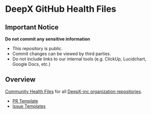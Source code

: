 # DeepX GitHub Health Files

## Important Notice

**Do not commit any sensitive information**

* This repository is public.
* Commit changes can be viewed by third parties.
* Do not include links to our internal tools (e.g. ClickUp, Lucidchart, Google Docs, etc.)

## Overview

[Community Health Files](https://docs.github.com/en/communities/setting-up-your-project-for-healthy-contributions/creating-a-default-community-health-file) for all [DeepX-inc organization repositories](https://github.com/DeepX-inc).

- [PR Template](.github/pull_request_template.md)
- [Issue Templates](.github/ISSUE_TEMPLATE/)
